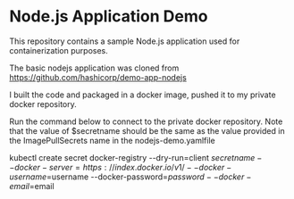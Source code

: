# Node.js Application Demo

This repository contains a sample Node.js application used for containerization purposes.

The basic nodejs application was cloned from https://github.com/hashicorp/demo-app-nodejs

I built the code and packaged in a docker image, pushed it to my private docker repository.

Run the command below to connect to the private docker repository. Note that the value of $secretname should be the same as the value provided in the ImagePullSecrets name in the nodejs-demo.yamlfile

 kubectl create secret docker-registry --dry-run=client $secretname --docker-server=https://index.docker.io/v1/ --docker-username=$username --docker-password=$password --docker-email=$email
